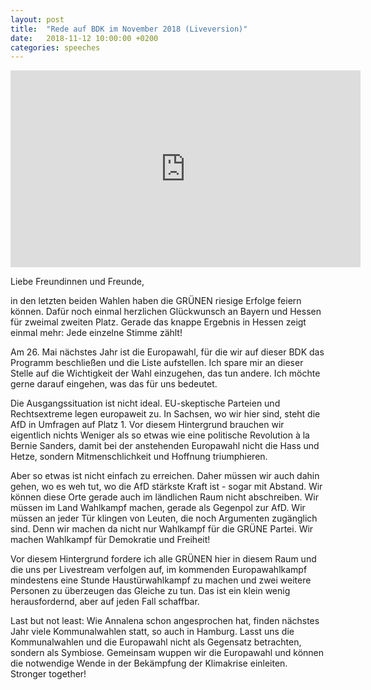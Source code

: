 ```yaml
---
layout: post
title:  "Rede auf BDK im November 2018 (Liveversion)"
date:   2018-11-12 10:00:00 +0200
categories: speeches
---
```


<div class="embed-responsive embed-responsive-16by9">
<iframe class="embed-responsive-item" width="560" height="315" 
src="https://www.youtube-nocookie.com/embed/S9oN_d8Y9c4" 
frameborder="0" allow="accelerometer; encrypted-media; gyroscope; picture-in-picture" allowfullscreen></iframe>
</div>

Liebe Freundinnen und Freunde,

in den letzten beiden Wahlen haben die GRÜNEN riesige Erfolge feiern können. Dafür noch einmal herzlichen Glückwunsch an Bayern und Hessen für zweimal zweiten Platz. Gerade das knappe Ergebnis in Hessen zeigt einmal mehr: Jede einzelne Stimme zählt!

Am 26. Mai nächstes Jahr ist die Europawahl, für die wir auf dieser BDK das Programm beschließen und die Liste aufstellen. Ich spare mir an dieser Stelle auf die Wichtigkeit der Wahl einzugehen, das tun andere. Ich möchte gerne darauf eingehen, was das für uns bedeutet.

Die Ausgangssituation ist nicht ideal. EU-skeptische Parteien und Rechtsextreme legen europaweit zu. In Sachsen, wo wir hier sind, steht die AfD in Umfragen auf Platz 1. Vor diesem Hintergrund brauchen wir eigentlich nichts Weniger als so etwas wie eine politische Revolution à la Bernie Sanders, damit bei der anstehenden Europawahl nicht die Hass und Hetze, sondern Mitmenschlichkeit und Hoffnung triumphieren.

Aber so etwas ist nicht einfach zu erreichen. Daher müssen wir auch dahin gehen, wo es weh tut, wo die AfD stärkste Kraft ist - sogar mit Abstand. Wir können diese Orte gerade auch im ländlichen Raum nicht abschreiben. Wir müssen im Land Wahlkampf machen, gerade als Gegenpol zur AfD. Wir müssen an jeder Tür klingen von Leuten, die noch Argumenten zugänglich sind. Denn wir machen da nicht nur Wahlkampf für die GRÜNE Partei. Wir machen Wahlkampf für Demokratie und Freiheit!

Vor diesem Hintergrund fordere ich alle GRÜNEN hier in diesem Raum und die uns per Livestream verfolgen auf, im kommenden Europawahlkampf mindestens eine Stunde Haustürwahlkampf zu machen und zwei weitere Personen zu überzeugen das Gleiche zu tun. Das ist ein klein wenig herausfordernd, aber auf jeden Fall schaffbar.

Last but not least: Wie Annalena schon angesprochen hat, finden nächstes Jahr viele Kommunalwahlen statt, so auch in Hamburg. Lasst uns die Kommunalwahlen und die Europawahl nicht als Gegensatz betrachten, sondern als Symbiose. Gemeinsam wuppen wir die Europawahl und können die notwendige Wende in der Bekämpfung der Klimakrise einleiten. Stronger together!

